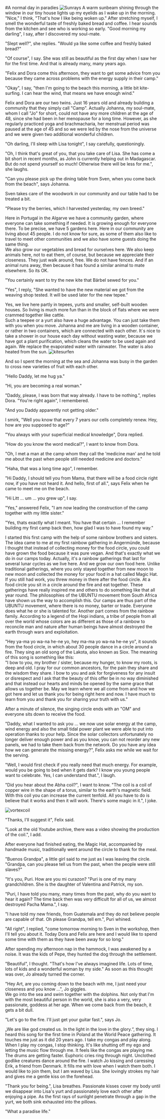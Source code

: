 #A normal day in paradies
![Sunrays](../images/sunray.jpg)
A warm sunbeam shining through the window in our tiny house lights up my eyelids as I wake up in the morning. "Nice," I think, "That's how I like being woken up." After stretching myself, I smell the wonderful taste of freshly baked bread and coffee. I hear sounds from the kitchen and see who is working so early. "Good morning my darling", I say, after I discovered my soul-mate.  
  
"Slept well?", she replies. "Would ya like some coffee and freshly baked bread?" 
  
"Of course", I say. She was still as beautiful as the first day when I saw her for the first time. And that is already many, many years ago.  
  
"Felix and Dora come this afternoon, they want to get some advice from you because they came across problems with the energy supply in their camp." 
  
"Okay", I say, "then I'm going to the beach this morning, a little bit kite-surfing. I can hear the wind, that means we have enough wind."  
  
Felix and Dora are our two twins. Just 16 years old and already building a community that they simply call "Camp". Actually Johanna, my soul-mate, whom I call "Jo" for short, could not have any more children at the age of 48, since she had been in her menopause for a long time. However, as she regularly practiced yoga and brachmacharia, her menstrual period was paused at the age of 45 and so we were led by the nose from the universe and we were given two additional wonderful children.
  
"Oh darling, I'll sleep with Lisa tonight", I say carefully, questioningly.  
  
"Oh, I think that's great of you, that you take care of Lisa. She has come a bit short in recent months, as John is currently helping out in Madagascar. But do not spend yourself so much! Otherwise there will be less for me.", she laughs. 
  
"Can you please pick up the dining table from Sven, when you come back from the beach", says Johanna.  
  
Sven takes care of the woodwork in our community and our table had to be treated a bit.   
  
"Please try the berries, which I harvested yesterday, my own breed."
  
Here in Portugal in the Algarve we have a community garden, where everyone can take something if needed. It is growing enough for everyone there. To be precise, we have 5 gardens here. Here in our community are living about 45 people. I do not know for sure, as some of them also like to travel to meet other communities and we also have some guests doing the same thing.  
We also grow our vegetables and bread for ourselves here. We also keep animals here, not to eat them, of course, but because we appreciate their closeness. They just walk around, free. We do not have fences. And if an animal runs away, then because it has found a similar animal to mate elsewhere. So its OK.  
  
"You certainly want to try the new kite that Bärbel sewed for you."  

"Yes", I reply, "She wanted to have the new material we got from the weaving shop tested. It will be used later for the new tepee."
  
Yes, we live here partly in tepees, yurts and smaller, self-built wooden houses. So living is much more fun than in the block of flats where we were crammed together like cattle.  
Such a teepee or a yurt also have a huge advantage. You can just take them with you when you move.
Johanna and me are living in a wooden container, or rather in two containers, which are connected with each other. It´s nice to take a shower in our house each day without wasting water, because we have got a plant purification, which cleans the water to be used again and again. We replace the evaporated water with rainwater. The water is also heated from the sun.
![kitesurfen](../images/kitesurfen.jpg)

And so I spent the morning at the sea and Johanna was busy in the garden to cross new varieties of fruit with each other. 
  
"Hello Daddy, let me hug ya." 
  
"Hi, you are becoming a real woman."  
  
"Daddy, please, I was born that way already. I have to be nothing.", replies Dora.
"You're right again", I remembered. 
  
"And you Daddy apparently not getting older." 
  
I smirk, "Well you know that every 7 years our cells completely renew. Hey, how are you supposed to age?"

"You always with your superficial medical knowledge", Dora replied. 
  
"How do you know the word medical?", I want to know from Dora. 
  
"Oh, I met a man at the camp whom they call the 'medicine man' and he told me about the past when people still needed medicine and doctors."
  
"Haha, that was a long time ago", I remember. 
  
"Hi Daddy, I should tell you from Mama, that there will be a food circle right now, if you have not heard it. And hello, first of all.", says Felix when he came to meet me on the beach. 
  
"Hi Litt ... um ... you grew up", I say.  
  
"Yes," answered Felix, "I am now leading the construction of the camp together with my little sister." 
  
"Yes, thats exactly what I meant. You have that certain ... I remember building my first camp back then, how glad I was to have found my way."  

I started this first camp with the help of some rainbow brothers and sisters. The idea came to me at my first rainbow gathering in Angermünde, because I thought that instead of collecting money for the food circle, you could have grown the food because it was pure vegan. And that's exactly what we do in our camps today. Actually, it's a rainbow gatherings that last for several lunar cycles as we live here. And we grow our own food here. Unlike traditional gatherings, where you only stayed together from new moon to new moon and collected the money for your food in a hat called Magic Hat. If you still had work, you threw money in there after the food circle. At a food circle you sit in a circle around the fire and eat together.
These gatherings have really inspired me and others to do something like that all year round.
The philosophies of the UBUNTU movement from South Africa have shown us the way to accomplish this. Our camps are thus part of the UBUNTU movement, where there is no money, barter or trade. Everyone does what he or she is talented for. Another part comes from the rainbow family.
According to a legend of the Hopi indians, a tribe of people from all over the world whose colors are as different as those of a rainbow to reconcile man and nature after human beings have almost destroyed the earth through wars and exploitation. 
  
"Hey ya-ma yo wa-na he-ne yo, hey ma-ma yo wa-na he-ne yo", it sounds from the food circle, in which about 30 people dance in a circle around a fire. They sing an old song of the Lakota, also known as Siox.
The meaning of this song is something like this:  
"I bow to you, my brother / sister, because my hunger, to know my roots, is deep and old. I pray for our common ancestors, for the pain they share and the wisdom they share. I bow to you and ask for forgiveness for any insult or disrespect and I ask that the beauty of this offer be in no way diminished and that instead our hearts and minds be opened by the same grace that allows us together be. May we learn where we all come from and how we got here and let us thank you for being right here and now. I have much to learn from you and thank you for sharing your truth with us."  
  
After a minute of silence, the singing circle ends with an "OM" and everyone sits down to receive the food.  
  
"Daddy, what I wanted to ask you ... we now use solar energy at the camp, wind energy and also the small tidal power plant we were able to put into operation thanks to your help. Since the solar collectors unfortunately no longer deliver enough power and as you know, you can not reorder any new panels, we had to take them back from the network. Do you have any idea how we can generate the missing energy?", Felix asks me while we wait for the serving.  
  
"Well, I would first check if you really need that much energy. For example, would you be going to bed when it gets dark? I know you young people want to celebrate. Yes, I can understand that.", I laugh. 
  
"Did you hear about the Abha coil?", I want to know. "The coil is a coil of copper wire in the shape of a torus, similar to the earth's magnetic field. With this coil you can increase the current tenfold. All you have to do is believe that it works and then it will work. There's some magic in it.", I joke. 
  
![vortexcoil](../images/vortexcoil_256.jpg)

"Thanks, I'll suggest it", Felix said. 
  
"Look at the old Youtube archive, there was a video showing the production of the coil.", I add. 
  
After everyone had finished eating, the Magic Hat, accompanied by handmade music, traditionally went around the circle to thank for the meal. 
  
"Buenos Grandpa", a little girl said to me just as I was leaving the circle. "Grandpa, can you please tell us from the past, when the people were still slaves?"
  
"It's you, Puri. How are you mi curazon? "Puri is one of my many grandchildren. She is the daughter of Valentina and Patrick, my son.
  
"Puri, I have told you many, many times from the past, why do you want to hear it again? The time back then was very difficult for all of us, we almost destroyed Pacha Mama.", I say.  
 
"I have told my new friends, from Guatemala and they do not believe people are capable of that. Oh please Grandpa, tell em.", Puri whined.
  
"All right", I replied, "come tomorrow morning to Sven in the workshop, then I'll tell you about it. Today Dora and Felix are here and I would like to spend some time with them as they have been away for so long."  
  
After spending my afternoon nap in the hammock, I was awakened by a noise. It was the kids of Pepe, they hunted the dog through the settlement.
  
"Beautiful", I thought. "That's how I've always imagined life. Lots of time, lots of kids and a wonderful woman by my side."
As soon as this thought was over, Jo already turned the corner.  
  
"Hey Art, are you coming down to the beach with me, I just need your closeness and you know ...", Jo giggles.   
We go into the sea and swim together with the dolphins. Not only that I'm with the most beautiful person in the world, she is also a very, very passionate, goddess at her age. When we come back from the beach, it gets a bit dull.
  
"Let's go to the fire. I'll just get your guitar fast.", says Jo. 
  
„We are like god created us. In the light in the love in the glory.“, they sing.  I heard this song for the first time in Poland at the World Peace gathering. It touches me just as it did 20 years ago. I take my congas and play along. When I play my congas, I stop thinking. It's like shutting off my ego and letting the music flow through me. It feels like the congas are playing me.  
The drums are getting faster. Euphoric cries ring through night. Unclothed godlike creatures dance around the fire. I watch Jo kissing and caressing Erik, a friend from Denmark. It fills me with love when I watch them both. I would like to join them, but I am waved by Lisa. She lovingly strokes my hair and gives me a gentle kiss on the forehead.  
  
"Thank you for being.", Lisa breathes. Passionate kisses cover my body until we disappear into Lisa's yurt and passionately love each other after enjoying a pipe. As the first rays of sunlight penetrate through a gap in the yurt, we both sink exhausted into the pillows.  

"What a paradise life."